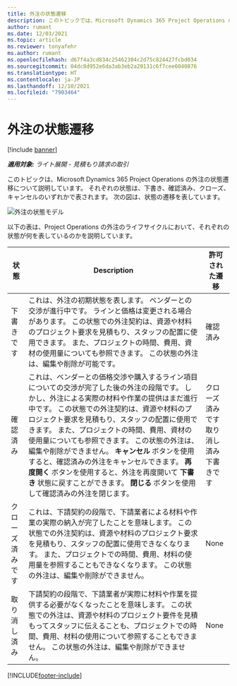 ```yaml
---
title: 外注の状態遷移
description: このトピックでは、Microsoft Dynamics 365 Project Operations の外注における、外注の作成、実行、終了の状態遷移について説明します。
author: rumant
ms.date: 12/03/2021
ms.topic: article
ms.reviewer: tonyafehr
ms.author: rumant
ms.openlocfilehash: d67f4a3cd834c25462304c2d75c824427fcbd034
ms.sourcegitcommit: 04dc8d952e6da3ab3eb2a20131c6f7cee6040876
ms.translationtype: HT
ms.contentlocale: ja-JP
ms.lasthandoff: 12/10/2021
ms.locfileid: "7903464"
---
```

# <a name="state-transitions-on-a-subcontract"></a>外注の状態遷移 

[!include [banner](../../includes/dataverse-preview.md)]

_**適用対象:** ライト展開 - 見積もり請求の取引_

このトピックは、Microsoft Dynamics 365 Project Operations の外注の状態遷移について説明しています。 それぞれの状態は、下書き、確認済み、クローズ、キャンセルのいずれかで表されます。 次の図は、状態の遷移を表しています。

![外注の状態モデル](../media/SubconStates.png)  

以下の表は、Project Operations の外注のライフサイクルにおいて、それぞれの状態が何を表しているのかを説明しています。

| 状態 | Description | 許可された遷移 |
| --- | --- | --- |
| 下書きです | これは、外注の初期状態を表します。 ベンダーとの交渉が進行中です。 ラインと価格は変更される場合があります。 この状態での外注契約は、資源や材料のプロジェクト要求を見積もり、スタッフの配置に使用できます。 また、プロジェクトの時間、費用、資材の使用量についても参照できます。 この状態の外注は、編集や削除が可能です。 | 確認済み |
| 確認済み | これは、ベンダーとの価格交渉や購入するライン項目についての交渉が完了した後の外注の段階です。 しかし、外注による実際の材料や作業の提供はまだ進行中です。 この状態での外注契約は、資源や材料のプロジェクト要求を見積もり、スタッフの配置に使用できます。 また、プロジェクトの時間、費用、資材の使用量についても参照できます。 この状態の外注は、編集や削除ができません。 **キャンセル** ボタンを使用すると、確認済みの外注をキャンセルできます。 **再度開く** ボタンを使用すると、外注を再度開いて **下書き** 状態に戻すことができます。 **閉じる** ボタンを使用して確認済みの外注を閉じます。 | クローズ済みです <br> 取り消し済み <br> 下書きです |
| クローズ済みです | これは、下請契約の段階で、下請業者による材料や作業の実際の納入が完了したことを意味します。 この状態での外注契約は、資源や材料のプロジェクト要求を見積もり、スタッフの配置に使用できなくなります。 また、プロジェクトでの時間、費用、材料の使用量を参照することもできなくなります。 この状態の外注は、編集や削除ができません。 | None |
| 取り消し済み | 下請契約の段階で、下請業者が実際に材料や作業を提供する必要がなくなったことを意味します。 この状態での外注は、資源や材料のプロジェクト要件を見積もってスタッフに伝えることも、プロジェクトでの時間、費用、材料の使用について参照することもできません。 この状態の外注は、編集や削除ができません。 | None |


[!INCLUDE[footer-include](../../includes/footer-banner.md)]
